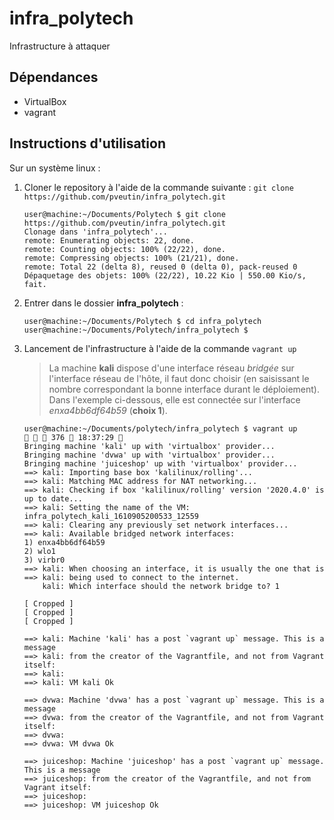 # infra_polytech
Infrastructure à attaquer

## Dépendances

- VirtualBox
- vagrant

## Instructions d'utilisation

Sur un système linux : 

1. Cloner le repository à l'aide de la commande suivante :  `git clone https://github.com/pveutin/infra_polytech.git`

    ``` console
    user@machine:~/Documents/Polytech $ git clone https://github.com/pveutin/infra_polytech.git                                            
    Clonage dans 'infra_polytech'...
    remote: Enumerating objects: 22, done.
    remote: Counting objects: 100% (22/22), done.
    remote: Compressing objects: 100% (21/21), done.
    remote: Total 22 (delta 8), reused 0 (delta 0), pack-reused 0
    Dépaquetage des objets: 100% (22/22), 10.22 Kio | 550.00 Kio/s, fait.
    ```
2. Entrer dans le dossier **infra_polytech** : 

    ``` console
    user@machine:~/Documents/Polytech $ cd infra_polytech
    user@machine:~/Documents/Polytech/infra_polytech $
    ```
    
3. Lancement de l'infrastructure à l'aide de la commande `vagrant up`
    > La machine **kali** dispose d'une interface réseau *bridgée* sur l'interface réseau de l'hôte, il faut donc choisir (en saisissant le nombre correspondant la bonne interface durant le déploiement). Dans l'exemple ci-dessous, elle est connectée sur l'interface *enxa4bb6df64b59* (**choix 1**).
    ``` console
    user@machine:~/Documents/polytech/infra_polytech $ vagrant up                                                                376  18:37:29  
    Bringing machine 'kali' up with 'virtualbox' provider...
    Bringing machine 'dvwa' up with 'virtualbox' provider...
    Bringing machine 'juiceshop' up with 'virtualbox' provider...
    ==> kali: Importing base box 'kalilinux/rolling'...
    ==> kali: Matching MAC address for NAT networking...
    ==> kali: Checking if box 'kalilinux/rolling' version '2020.4.0' is up to date...
    ==> kali: Setting the name of the VM: infra_polytech_kali_1610905200533_12559
    ==> kali: Clearing any previously set network interfaces...
    ==> kali: Available bridged network interfaces:
    1) enxa4bb6df64b59
    2) wlo1
    3) virbr0
    ==> kali: When choosing an interface, it is usually the one that is
    ==> kali: being used to connect to the internet.
        kali: Which interface should the network bridge to? 1

    [ Cropped ]
    [ Cropped ]
    [ Cropped ]

    ==> kali: Machine 'kali' has a post `vagrant up` message. This is a message
    ==> kali: from the creator of the Vagrantfile, and not from Vagrant itself:
    ==> kali: 
    ==> kali: VM kali Ok

    ==> dvwa: Machine 'dvwa' has a post `vagrant up` message. This is a message
    ==> dvwa: from the creator of the Vagrantfile, and not from Vagrant itself:
    ==> dvwa: 
    ==> dvwa: VM dvwa Ok

    ==> juiceshop: Machine 'juiceshop' has a post `vagrant up` message. This is a message
    ==> juiceshop: from the creator of the Vagrantfile, and not from Vagrant itself:
    ==> juiceshop: 
    ==> juiceshop: VM juiceshop Ok
    ```
